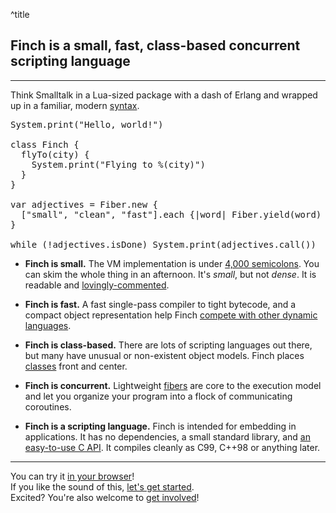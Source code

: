 ^title

## Finch is a small, fast, class-based concurrent scripting language

---

Think Smalltalk in a Lua-sized package with a dash of Erlang and wrapped up in
a familiar, modern [syntax][].

<pre class="snippet">
System.print("Hello, world!")

class Finch {
  flyTo(city) {
    System.print("Flying to %(city)")
  }
}

var adjectives = Fiber.new {
  ["small", "clean", "fast"].each {|word| Fiber.yield(word) }
}

while (!adjectives.isDone) System.print(adjectives.call())
</pre>

 *  **Finch is small.** The VM implementation is under [4,000 semicolons][src].
    You can skim the whole thing in an afternoon. It's *small*, but not
    *dense*. It is readable and [lovingly-commented][nan].

 *  **Finch is fast.** A fast single-pass compiler to tight bytecode, and a
    compact object representation help Finch [compete with other dynamic
    languages][perf].

 *  **Finch is class-based.** There are lots of scripting languages out there,
    but many have unusual or non-existent object models. Finch places
    [classes][] front and center.

 *  **Finch is concurrent.** Lightweight [fibers][] are core to the execution
    model and let you organize your program into a flock of communicating
    coroutines.

 *  **Finch is a scripting language.** Finch is intended for embedding in
    applications. It has no dependencies, a small standard library,
    and [an easy-to-use C API][embedding]. It compiles cleanly as C99, C++98
    or anything later.

---

You can try it [in your browser][browser]!   
If you like the sound of this, [let's get started][started].    
Excited? You're also welcome to [get involved][contribute]!

[syntax]: syntax.html
[src]: https://github.com/finch-lang/finch/tree/main/src
[nan]: https://github.com/finch-lang/finch/blob/46c1ba92492e9257aba6418403161072d640cb29/src/finch_value.h#L378-L433
[perf]: performance.html
[classes]: classes.html
[fibers]: concurrency.html
[embedding]: embedding
[started]: getting-started.html
[browser]: try
[contribute]: contributing.html
